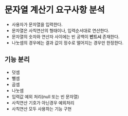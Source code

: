 # 문자열 계산기 요구사항 분석

- 사용자가 문자열을 입력한다.
- 문자열은 사칙연산의 형태이나, 입력순서대로 연산한다.
- 문자열의 숫자와 연산자 사이에는 빈 공백이 **반드시** 존재한다.
- 나눗셈의 경우에는 결과 값이 정수로 떨어지는 경우만 한정한다.

## 기능 분리

- 덧셈
- 뺄셈
- 곱셈
- 나눗셈
- 입력값 예외 처리(null 또는 빈 문자열)
- 사칙연산 기호가 아닌경우 예외처리
- 사칙연산 모두 사용하는 기능 구현
